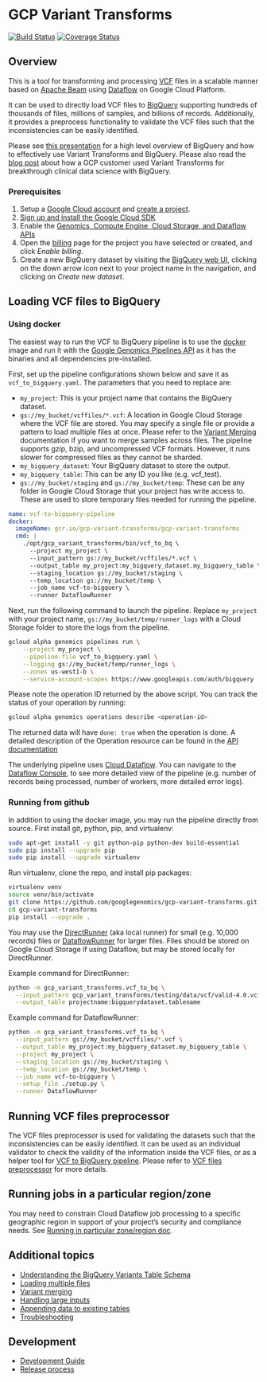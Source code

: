 # GCP Variant Transforms

[![Build Status](https://travis-ci.org/googlegenomics/gcp-variant-transforms.svg?branch=master)](https://travis-ci.org/googlegenomics/gcp-variant-transforms)
[![Coverage
Status](https://coveralls.io/repos/github/googlegenomics/gcp-variant-transforms/badge.svg)](https://coveralls.io/github/googlegenomics/gcp-variant-transforms)

## Overview

This is a tool for transforming and processing
[VCF](https://samtools.github.io/hts-specs/VCFv4.3.pdf) files in a scalable
manner based on [Apache Beam](https://beam.apache.org/) using 
[Dataflow](https://cloud.google.com/dataflow/) on Google Cloud Platform.

It can be used to directly load VCF files to
[BigQuery](https://cloud.google.com/bigquery/) supporting hundreds of thousands
of files, millions of samples, and billions of records. Additionally, it
provides a preprocess functionality to validate the VCF files such that the
inconsistencies can be easily identified.

Please see
[this presentation](https://docs.google.com/presentation/d/1mIjtfAPlojEBa30fZAcene7GRPr9LYo3GRgtQIQMbRY)
for a high level overview of BigQuery and how to effectively use Variant
Transforms and BigQuery. Please also read the
[blog post](https://cloud.google.com/blog/big-data/2018/03/how-color-uses-the-new-variant-transforms-tool-for-breakthrough-clinical-data-science-with-bigquery)
about how a GCP customer used Variant Transforms for breakthrough clinical
data science with BigQuery.

### Prerequisites

1.  Setup a [Google Cloud account](https://cloud.google.com/) and
    [create a project](https://cloud.google.com/resource-manager/docs/creating-managing-projects).
1.  [Sign up and install the Google Cloud SDK](https://cloud.google.com/genomics/install-genomics-tools)
1.  Enable the [Genomics, Compute Engine, Cloud Storage, and Dataflow APIs](https://console.cloud.google.com/flows/enableapi?apiid=genomics,storage_component,storage_api,compute_component,dataflow)
1.  Open the [billing](https://console.cloud.google.com/project/_/settings) page
    for the project you have selected or created, and click _Enable billing_.
1.  Create a new BigQuery dataset by visiting the
    [BigQuery web UI](https://bigquery.cloud.google.com/), clicking on the
    down arrow icon next to your project name in the navigation, and clicking on
    _Create new dataset_.

## Loading VCF files to BigQuery  <a name="vcf_to_bq"></a>

### Using docker

The easiest way to run the VCF to BigQuery pipeline is to use the
[docker](https://www.docker.com/) image and run it with the
[Google Genomics Pipelines API](https://cloud-dot-devsite.googleplex.com/genomics/pipelines)
as it has the binaries and all dependencies pre-installed.

First, set up the pipeline configurations shown below and save it as
`vcf_to_bigquery.yaml`. The parameters that you need to replace are:

* `my_project`: This is your project name that contains the BigQuery dataset.
* `gs://my_bucket/vcffiles/*.vcf`: A location in Google Cloud Storage where the
  VCF file are stored. You may specify a single file or provide a pattern to
  load multiple files at once. Please refer to the
  [Variant Merging](docs/variant_merging.md) documentation if you want
  to merge samples across files. The pipeline supports gzip, bzip, and
  uncompressed VCF formats. However, it runs slower for compressed files as they
  cannot be sharded.
* `my_bigquery_dataset`: Your BigQuery dataset to store the output.
* `my_bigquery_table`: This can be any ID you like (e.g. vcf_test).
* `gs://my_bucket/staging` and `gs://my_bucket/temp`: These can be any folder in
  Google Cloud Storage that your project has write access to. These are used to
  store temporary files needed for running the pipeline.

```yaml
name: vcf-to-bigquery-pipeline
docker:
  imageName: gcr.io/gcp-variant-transforms/gcp-variant-transforms
  cmd: |
    ./opt/gcp_variant_transforms/bin/vcf_to_bq \
      --project my_project \
      --input_pattern gs://my_bucket/vcffiles/*.vcf \
      --output_table my_project:my_bigquery_dataset.my_bigquery_table \
      --staging_location gs://my_bucket/staging \
      --temp_location gs://my_bucket/temp \
      --job_name vcf-to-bigquery \
      --runner DataflowRunner
```

Next, run the following command to launch the pipeline. Replace `my_project`
with your project name, `gs://my_bucket/temp/runner_logs` with a Cloud Storage
folder to store the logs from the pipeline.

```bash
gcloud alpha genomics pipelines run \
    --project my_project \
    --pipeline-file vcf_to_bigquery.yaml \
    --logging gs://my_bucket/temp/runner_logs \
    --zones us-west1-b \
    --service-account-scopes https://www.googleapis.com/auth/bigquery
```

Please note the operation ID returned by the above script. You can track the
status of your operation by running:

```bash
gcloud alpha genomics operations describe <operation-id>
```

The returned data will have `done: true` when the operation is done.
A detailed description of the Operation resource can be found in the
[API documentation](https://cloud.google.com/genomics/reference/rest/v1/operations)

The underlying pipeline uses
[Cloud Dataflow](https://cloud.google.com/dataflow/). You can navigate to the
[Dataflow Console](https://console.cloud.google.com/dataflow), to see more
detailed view of the pipeline (e.g. number of records being processed, number of
workers, more detailed error logs).

### Running from github

In addition to using the docker image, you may run the pipeline directly from
source. First install git, python, pip, and virtualenv:

```bash
sudo apt-get install -y git python-pip python-dev build-essential
sudo pip install --upgrade pip
sudo pip install --upgrade virtualenv
```

Run virtualenv, clone the repo, and install pip packages:

```bash
virtualenv venv
source venv/bin/activate
git clone https://github.com/googlegenomics/gcp-variant-transforms.git
cd gcp-variant-transforms
pip install --upgrade .
```

You may use the
[DirectRunner](https://beam.apache.org/documentation/runners/direct/)
(aka local runner) for small (e.g. 10,000 records) files or
[DataflowRunner](https://beam.apache.org/documentation/runners/dataflow/)
for larger files. Files should be stored on Google Cloud Storage if using
Dataflow, but may be stored locally for DirectRunner.

Example command for DirectRunner:

```bash
python -m gcp_variant_transforms.vcf_to_bq \
  --input_pattern gcp_variant_transforms/testing/data/vcf/valid-4.0.vcf \
  --output_table projectname:bigquerydataset.tablename
```

Example command for DataflowRunner:

```bash
python -m gcp_variant_transforms.vcf_to_bq \
  --input_pattern gs://my_bucket/vcffiles/*.vcf \
  --output_table my_project:my_bigquery_dataset.my_bigquery_table \
  --project my_project \
  --staging_location gs://my_bucket/staging \
  --temp_location gs://my_bucket/temp \
  --job_name vcf-to-bigquery \
  --setup_file ./setup.py \
  --runner DataflowRunner
```


## Running VCF files preprocessor

The VCF files preprocessor is used for validating the datasets such that the
inconsistencies can be easily identified. It can be used as an individual
validator to check the validity of the information inside the VCF files, or as a
helper tool for [VCF to BigQuery pipeline](#vcf_to_bq). Please refer to
[VCF files preprocessor](docs/vcf_files_preprocessor.md) for more details.


## Running jobs in a particular region/zone

You may need to constrain Cloud Dataflow job processing to a specific geographic
region in support of your project’s security and compliance needs. See
[Running in particular zone/region doc](docs/running_in_particular_zone_region.md).


## Additional topics

* [Understanding the BigQuery Variants Table Schema](docs/bigquery_schema.md)
* [Loading multiple files](docs/multiple_files.md)
* [Variant merging](docs/variant_merging.md)
* [Handling large inputs](docs/large_inputs.md)
* [Appending data to existing tables](docs/data_append.md)
* [Troubleshooting](docs/troubleshooting.md)

## Development

* [Development Guide](docs/development_guide.md)
* [Release process](docs/release.md)
 
